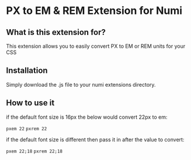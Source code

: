 # PX to EM & REM Extension for Numi

## What is this extension for?

This extension allows you to easily convert PX to EM or REM units for your CSS

## Installation

Simply download the .js file to your numi extensions directory.


## How to use it

if the default font size is 16px the below would convert 22px to em:

`pxem 22`
`pxrem 22`

if the default font size is different then pass it in after the value to convert:

`pxem 22;18`
`pxrem 22;18`
